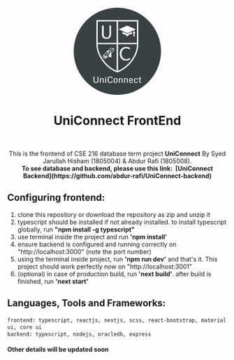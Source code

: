 
<p align="center">
 <img width="200px" 
      style="border-radius:50%" src="https://github.com/hishamcse/UniConnect-FrontEnd/blob/master/public/logo.png"  alt="UniConnect"/>
</p>

<h1 align="center"> UniConnect FrontEnd</h1><br />

 <p align="center">
   This is the frontend of CSE 216 database term project <b>UniConnect</b> By Syed Jarullah Hisham (1805004) & Abdur Rafi (1805008). <br />
   <b>To see database and backend, please use this link:&nbsp;&nbsp;[UniConnect Backend](https://github.com/abdur-rafi/UniConnect-backend) </b>
  </p>

## Configuring frontend:
   1. clone this repository or download the repository as zip and unzip it
   2. typescript should be installed if not already installed. to install typescript globally, run <b>"npm install -g typescript"</b>
   3. use terminal inside the project and run <b>'npm install'</b>
   4. ensure backend is configured and running correctly on "http://localhost:3000" (note the port number)
   5. using the terminal inside project, run <b>'npm run dev'</b> and that's it. This project should work perfectly now on "http://localhost:3001"
   6. (optional) in case of production build, run <b>'next build'</b>. after build is finished, run <b>'next start'</b>

## Languages, Tools and Frameworks:
    frontend: typescript, reactjs, nextjs, scss, react-bootstrap, material ui, core ui
    backend: typescript, nodejs, oracledb, express

#### Other details will be updated soon
